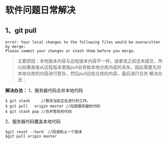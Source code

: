 # 软件问题日常解决

## 1、git pull

```
error: Your local changes to the following files would be overwritten by merge:      
Please commit your changes or stash them before you merge.
```

> 主要原因：本地版本内容与远程版本内容不一样，或者说之前还未提交，所以如果直接从远程版本里面pull会导致本地仓库内容的丢失，因此需要先将本地仓库的内容进行暂存，然后pull远程仓库的内容，最后进行合并 解决办法：

**解决办法：**
 1、服务器代码合并本地代码

```
$ git stash     //暂存当前正在进行的工作。
$ git pull   origin master //拉取服务器的代码
$ git stash pop //合并暂存的代码
```

2、服务器代码覆盖本地代码

```
$git reset --hard  //回滚到上一个版本
$git pull origin master 
```

